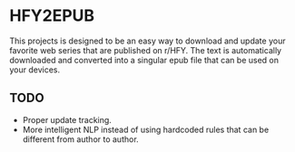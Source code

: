 # HFY2EPUB

This projects is designed to be an easy way to download and update your favorite web series that are published on r/HFY. The text is automatically downloaded and converted into a singular epub file that can be used on your devices.

## TODO

- Proper update tracking.
- More intelligent NLP instead of using hardcoded rules that can be different from author to author.
